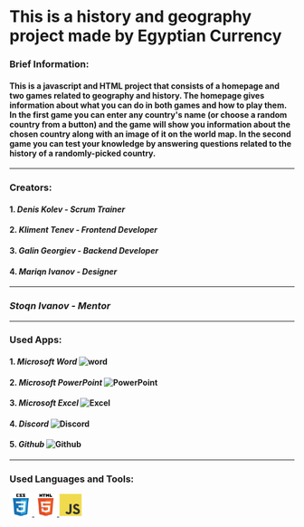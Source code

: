 # This is a history and geography project made by Egyptian Currency

### Brief Information:
#### This is a javascript and HTML project that consists of a homepage and two games related to geography and history. The homepage gives information about what you can do in both games and how to play them. In the first game you can enter any country's name (or choose a random country from a button) and the game will show you information about the chosen country along with an image of it on the world map. In the second game you can test your knowledge by answering questions related to the history of a randomly-picked country.

<hr>

### Creators:
#### 1. <i> Denis Kolev - Scrum Trainer </i>
#### 2. <i> Kliment Tenev - Frontend Developer </i>
#### 3. <i> Galin Georgiev - Backend Developer </i>
#### 4. <i> Mariqn Ivanov - Designer </i>

<hr>

### <i> Stoqn Ivanov - Mentor </i>

<hr>

### Used Apps:

#### 1. <i> Microsoft Word </i> <img src="https://cdn.freebiesupply.com/logos/large/2x/microsoft-word-2013-logo-logo-png-transparent.png" alt="word" width="18" height="18"/>
#### 2. <i> Microsoft PowerPoint </i> <img src="https://www.freeiconspng.com/thumbs/ppt-icon/powerpoint-icon-microsoft-powerpoint-icon-network-powerpoint-icons-and-3.png" alt="PowerPoint" width="18" height="18"/>
#### 3. <i> Microsoft Excel </i> <img src="https://snappgroup.org/wp-content/uploads/2021/10/excel.png" alt="Excel" width="18" height="18"/>
#### 4. <i> Discord </i> <img src="https://logos-world.net/wp-content/uploads/2020/12/Discord-Logo.png" alt="Discord" width="18" height="10"/>
#### 5. <i> Github </i> <img src="https://cdn-icons-png.flaticon.com/512/25/25231.png" alt="Github" width="16" height="16"/>

<hr>

### Used Languages and Tools:
<p align="left"> <a href="https://www.w3schools.com/css/" target="_blank" rel="noreferrer"> <img src="https://raw.githubusercontent.com/devicons/devicon/master/icons/css3/css3-original-wordmark.svg" alt="css3" width="40" height="40"/> </a> <a href="https://www.w3.org/html/" target="_blank" rel="noreferrer"> <img src="https://raw.githubusercontent.com/devicons/devicon/master/icons/html5/html5-original-wordmark.svg" alt="html5" width="40" height="40"/> </a> <a href="https://developer.mozilla.org/en-US/docs/Web/JavaScript" target="_blank" rel="noreferrer"> <img src="https://raw.githubusercontent.com/devicons/devicon/master/icons/javascript/javascript-original.svg" alt="javascript" width="40" height="40"/> </a> </p>
